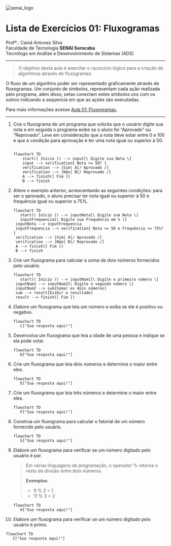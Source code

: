 ![senai_logo](https://transparencia.sp.senai.br/Content/img/logo-senai.png)

# Lista de Exercícios 01: Fluxogramas

Profº.: Cainã Antunes Silva  
Faculdade de Tecnologia **SENAI Sorocaba**  
Tecnólogo em Análise e Desenvolvimento de Sistemas (ADS)
___


> O objetivo desta aula é exercitar o raciocínio lógico para a criação de algoritmos através de fluxogramas.  

O fluxo de um algorítmo poder ser representado graficamente através de fluxogramas. Um conjunto de símbolos, representam cada ação realizada pelo programa, além disso, setas conectam estes símbolos uns com os outros indicando a sequencia em que as ações são executadas.

Para mais informações acesse [Aula 01: Fluxogramas.](https://www.notion.so/cainaantunes/Aula-01-Fluxogramas-188bde521b3b80de90f7dbd9407af71e)

***

1. Crie o fluxograma de um programa que solicita que o usuário digite sua nota e em seguida o programa exibe se o aluno foi “Aprovado” ou “Reprovado”. Leve em consideração que a nota deve estar entre 0 e 100 e que a condição para aprovação é ter uma nota igual ou superior à 50.
   
    ```mermaid
   
    flowchart TD
        start(( Início )) --> input[\ Digite sua Nota \]
        input --> verification{ Nota >= 50? }
        verification --> |Sim| A[/ Aprovado /]
        verification --> |Não| B[/ Reprovado /]
        A --> finish([ Fim ])
        B --> finish
    ```
   
2. Altere o exemplo anterior, acrescentando as seguintes condições: para ser o aprovado, o aluno precisar ter nota igual ou superior à 50 e frequência igual ou superior a 75%.
   
   ```mermaid
   flowchart TD
      start(( Início )) --> inputNota[\ Digite sua Nota \]
      inputFrequencia[\ Digite sua Frequência em % \]
    inputNota --> inputFrequencia
    inputFrequencia --> verification{ Nota >= 50 e Frequência >= 75%? }
    verification --> |Sim| A[/ Aprovado /]
    verification --> |Não| B[/ Reprovado /]
    A --> finish([ Fim ])
    B --> finish
   ```
   
3. Crie um fluxograma para calcular a soma de dois números fornecidos pelo usuário.
   
   ```mermaid
   flowchart TD
      start(( Início )) --> inputNum1[\ Digite o primeiro número \]
    inputNum1 --> inputNum2[\ Digite o segundo número \]
    inputNum2 --> sum[Somar os dois números]
    sum --> result[Exibir o resultado]
    result --> finish([ Fim ])
   ```
   
4. Elabore um fluxograma que leia um número e exiba se ele é positivo ou negativo.
   
   ```mermaid
   flowchart TD
      C["Sua resposta aqui!"]
   ```
   
5. Desenvolva um fluxograma que leia a idade de uma pessoa e indique se ela pode votar.
   
   ```mermaid
   flowchart TD
      D["Sua resposta aqui!"]
   ```
   
6. Crie um fluxograma que leia dois números e determine o maior entre eles.
   
   ```mermaid
   flowchart TD
      E["Sua resposta aqui!"]
   ```
   
7. Crie um fluxograma que leia três números e determine o maior entre eles.
   
   ```mermaid
   flowchart TD
      F["Sua resposta aqui!"]
   ```
   
8. Construa um fluxograma para calcular o fatorial de um número fornecido pelo usuário.
   
   ```mermaid
   flowchart TD
      G["Sua resposta aqui!"]
   ```
   
9. Elabore um fluxograma para verificar se um número digitado pelo usuário é par.
   
   > Em várias linguagens de programação, o operador % retorna o resto da divisão entre dois números.    
   > 
   >**Exemplos**:  
   > - 9 % 2 = 1  
   > - 11 % 3 = 2
   
   ```mermaid
   flowchart TD
      H["Sua resposta aqui!"]
   ```
   
10. Elabore um fluxograma para verificar se um número digitado pelo usuário é primo.
   
   ```mermaid
   flowchart TD
      I["Sua resposta aqui!"]
   ```